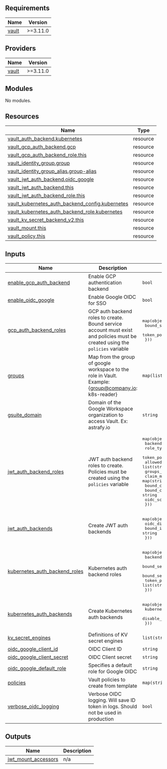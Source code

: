 <!-- BEGIN_TF_DOCS -->
## Requirements

| Name | Version |
|------|---------|
| <a name="requirement_vault"></a> [vault](#requirement\_vault) | >=3.11.0 |

## Providers

| Name | Version |
|------|---------|
| <a name="provider_vault"></a> [vault](#provider\_vault) | >=3.11.0 |

## Modules

No modules.

## Resources

| Name | Type |
|------|------|
| [vault_auth_backend.kubernetes](https://registry.terraform.io/providers/hashicorp/vault/latest/docs/resources/auth_backend) | resource |
| [vault_gcp_auth_backend.gcp](https://registry.terraform.io/providers/hashicorp/vault/latest/docs/resources/gcp_auth_backend) | resource |
| [vault_gcp_auth_backend_role.this](https://registry.terraform.io/providers/hashicorp/vault/latest/docs/resources/gcp_auth_backend_role) | resource |
| [vault_identity_group.group](https://registry.terraform.io/providers/hashicorp/vault/latest/docs/resources/identity_group) | resource |
| [vault_identity_group_alias.group-alias](https://registry.terraform.io/providers/hashicorp/vault/latest/docs/resources/identity_group_alias) | resource |
| [vault_jwt_auth_backend.oidc_google](https://registry.terraform.io/providers/hashicorp/vault/latest/docs/resources/jwt_auth_backend) | resource |
| [vault_jwt_auth_backend.this](https://registry.terraform.io/providers/hashicorp/vault/latest/docs/resources/jwt_auth_backend) | resource |
| [vault_jwt_auth_backend_role.this](https://registry.terraform.io/providers/hashicorp/vault/latest/docs/resources/jwt_auth_backend_role) | resource |
| [vault_kubernetes_auth_backend_config.kubernetes](https://registry.terraform.io/providers/hashicorp/vault/latest/docs/resources/kubernetes_auth_backend_config) | resource |
| [vault_kubernetes_auth_backend_role.kubernetes](https://registry.terraform.io/providers/hashicorp/vault/latest/docs/resources/kubernetes_auth_backend_role) | resource |
| [vault_kv_secret_backend_v2.this](https://registry.terraform.io/providers/hashicorp/vault/latest/docs/resources/kv_secret_backend_v2) | resource |
| [vault_mount.this](https://registry.terraform.io/providers/hashicorp/vault/latest/docs/resources/mount) | resource |
| [vault_policy.this](https://registry.terraform.io/providers/hashicorp/vault/latest/docs/resources/policy) | resource |

## Inputs

| Name | Description | Type | Default | Required |
|------|-------------|------|---------|:--------:|
| <a name="input_enable_gcp_auth_backend"></a> [enable\_gcp\_auth\_backend](#input\_enable\_gcp\_auth\_backend) | Enable GCP authentication backend | `bool` | `false` | no |
| <a name="input_enable_oidc_google"></a> [enable\_oidc\_google](#input\_enable\_oidc\_google) | Enable Google OIDC for SSO | `bool` | `false` | no |
| <a name="input_gcp_auth_backend_roles"></a> [gcp\_auth\_backend\_roles](#input\_gcp\_auth\_backend\_roles) | GCP auth backend roles to create. Bound service account must exist and policies must be created using the `policies` variable | <pre>map(object({<br>    bound_service_accounts = list(string)<br>    token_policies         = list(string)<br>  }))</pre> | `{}` | no |
| <a name="input_groups"></a> [groups](#input\_groups) | Map from the group of google workspace to the role in Vault. <br>    Example: {group@company.io: k8s-reader} | `map(list(string))` | `{}` | no |
| <a name="input_gsuite_domain"></a> [gsuite\_domain](#input\_gsuite\_domain) | Domain of the Google Workspace organization to access Vault. Ex: astrafy.io | `string` | n/a | yes |
| <a name="input_jwt_auth_backend_roles"></a> [jwt\_auth\_backend\_roles](#input\_jwt\_auth\_backend\_roles) | JWT auth backend roles to create. Policies must be created using the `policies` variable | <pre>map(object({<br>    backend               = string<br>    role_type             = string<br>    token_policies        = list(string)<br>    allowed_redirect_uris = list(string)<br>    groups_claim          = string<br>    claim_mappings        = map(string)<br>    bound_claims          = map(string)<br>    bound_claims_type     = string<br>    oidc_scopes           = list(string)<br>  }))</pre> | `{}` | no |
| <a name="input_jwt_auth_backends"></a> [jwt\_auth\_backends](#input\_jwt\_auth\_backends) | Create JWT auth backends | <pre>map(object({<br>    oidc_discovery_url = string<br>    bound_issuer       = string<br>  }))</pre> | `{}` | no |
| <a name="input_kubernetes_auth_backend_roles"></a> [kubernetes\_auth\_backend\_roles](#input\_kubernetes\_auth\_backend\_roles) | Kubernetes auth backend roles | <pre>map(object({<br>    backend                          = string<br>    bound_service_account_names      = list(string)<br>    bound_service_account_namespaces = list(string)<br>    token_policies                   = list(string)<br>  }))</pre> | n/a | yes |
| <a name="input_kubernetes_auth_backends"></a> [kubernetes\_auth\_backends](#input\_kubernetes\_auth\_backends) | Create Kubernetes auth backends | <pre>map(object({<br>    kubernetes_host        = string<br>    disable_iss_validation = bool<br>  }))</pre> | `{}` | no |
| <a name="input_kv_secret_engines"></a> [kv\_secret\_engines](#input\_kv\_secret\_engines) | Definitions of KV secret engines | `list(string)` | `[]` | no |
| <a name="input_oidc_google_client_id"></a> [oidc\_google\_client\_id](#input\_oidc\_google\_client\_id) | OIDC Client ID | `string` | `null` | no |
| <a name="input_oidc_google_client_secret"></a> [oidc\_google\_client\_secret](#input\_oidc\_google\_client\_secret) | OIDC Client secret | `string` | `null` | no |
| <a name="input_oidc_google_default_role"></a> [oidc\_google\_default\_role](#input\_oidc\_google\_default\_role) | Specifies a default role for Google OIDC | `string` | `null` | no |
| <a name="input_policies"></a> [policies](#input\_policies) | Vault policies to create from template | `map(string)` | `{}` | no |
| <a name="input_verbose_oidc_logging"></a> [verbose\_oidc\_logging](#input\_verbose\_oidc\_logging) | Verbose OIDC logging. Will save ID token in logs. Should not be used in production | `bool` | `false` | no |

## Outputs

| Name | Description |
|------|-------------|
| <a name="output_jwt_mount_accessors"></a> [jwt\_mount\_accessors](#output\_jwt\_mount\_accessors) | n/a |
<!-- END_TF_DOCS -->